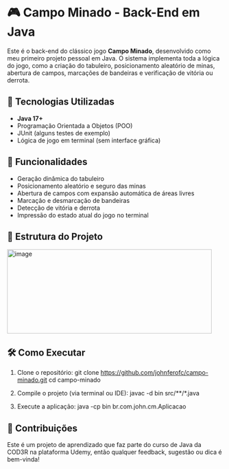 ﻿# 🎮 Campo Minado - Back-End em Java

Este é o back-end do clássico jogo **Campo Minado**, desenvolvido como meu primeiro projeto pessoal em Java. O sistema implementa toda a lógica do jogo, como a criação do tabuleiro, posicionamento aleatório de minas, abertura de campos, marcações de bandeiras e verificação de vitória ou derrota.

## 🚀 Tecnologias Utilizadas

- **Java 17+**
- Programação Orientada a Objetos (POO)
- JUnit (alguns testes de exemplo)
- Lógica de jogo em terminal (sem interface gráfica)

## 🧠 Funcionalidades

- Geração dinâmica do tabuleiro
- Posicionamento aleatório e seguro das minas
- Abertura de campos com expansão automática de áreas livres
- Marcação e desmarcação de bandeiras
- Detecção de vitória e derrota
- Impressão do estado atual do jogo no terminal

## 📂 Estrutura do Projeto
<img width="477" height="196" alt="image" src="https://github.com/user-attachments/assets/28a039d9-bb95-4ea3-a4d5-dd2fa40fc390" />

## 🛠️ Como Executar

1. Clone o repositório:
   git clone https://github.com/johnferofc/campo-minado.git
   cd campo-minado
   
2. Compile o projeto (via terminal ou IDE):
    javac -d bin src/**/*.java
   
4. Execute a aplicação:
   java -cp bin br.com.john.cm.Aplicacao

## 🤝 Contribuições
Este é um projeto de aprendizado que faz parte do curso de Java da COD3R na plataforma Udemy, então qualquer feedback, sugestão ou dica é bem-vinda!
